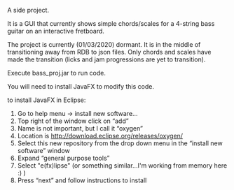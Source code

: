 A side project.

It is a GUI that currently shows simple chords/scales for a 4-string bass guitar on an interactive fretboard.

The project is currently (01/03/2020) dormant.  It is in the middle of transitioning away from RDB to json files.  Only chords and scales have made the transition (licks and jam progressions are yet to transition).

Execute bass_proj.jar to run code.

You will need to install JavaFX to modify this code.

to install JavaFX in Eclipse:
1)	Go to help menu -> install new software…
2)	Top right of the window click on “add”
3)	Name is not important, but I call it “oxygen”
4)	Location is http://download.eclipse.org/releases/oxygen/
5)	Select this new repository from the drop down menu in the “install new software” window
6)	Expand “general purpose tools”
7)	Select "e(fx)lipse" (or something similar...I'm working from memory here :) )
8)	Press “next” and follow instructions to install
